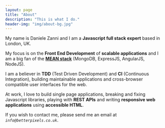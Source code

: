 ```yaml
---
layout: page
title: "About"
description: "This is what I do."
header-img: "img/about-bg.jpg"
---
```


My name is Daniele Zanni and I am a **Javascript full stack expert** based in London, UK.

My focus is on the **Front End Development** of **scalable applications** and I am a big fan of the **[MEAN stack](http://blog.mongodb.org/post/49262866911/the-mean-stack-mongodb-expressjs-angularjs-and)** (MongoDB, ExpressJS, AngularJS, NodeJS).

I am a believer in **TDD** (Test Driven Development) and **CI** (Continuous Integration), building maintainable applications and cross-browser compatible user interfaces for the web.

At work, I love to build single page applications, breaking and fixing Javascript libraries, playing with **REST APIs** and writing **responsive web  applications** using **accessible HTML**.

If you wish to contact me, please send me an email at *`info@betterpixels.co.uk`*.